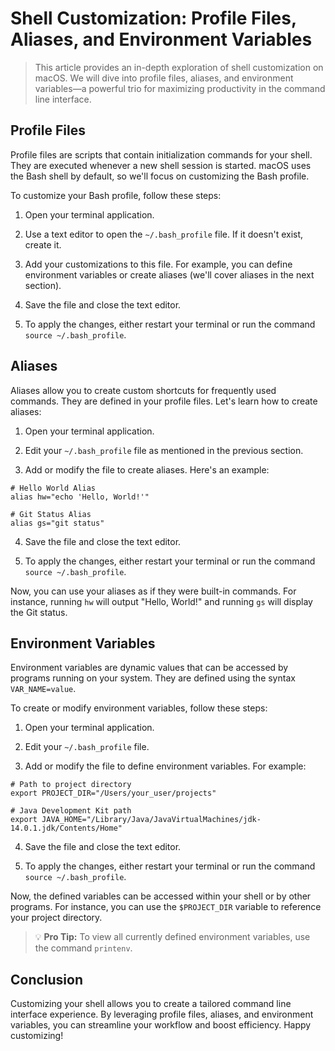 # Shell Customization: Profile Files, Aliases, and Environment Variables

> This article provides an in-depth exploration of shell customization on macOS. We will dive into profile files, aliases, and environment variables—a powerful trio for maximizing productivity in the command line interface.

## Profile Files

Profile files are scripts that contain initialization commands for your shell. They are executed whenever a new shell session is started. macOS uses the Bash shell by default, so we'll focus on customizing the Bash profile.

To customize your Bash profile, follow these steps:

1. Open your terminal application.

2. Use a text editor to open the `~/.bash_profile` file. If it doesn't exist, create it.

3. Add your customizations to this file. For example, you can define environment variables or create aliases (we'll cover aliases in the next section).

4. Save the file and close the text editor.

5. To apply the changes, either restart your terminal or run the command `source ~/.bash_profile`.

## Aliases

Aliases allow you to create custom shortcuts for frequently used commands. They are defined in your profile files. Let's learn how to create aliases:

1. Open your terminal application.

2. Edit your `~/.bash_profile` file as mentioned in the previous section.

3. Add or modify the file to create aliases. Here's an example:

```plaintext
# Hello World Alias
alias hw="echo 'Hello, World!'"

# Git Status Alias
alias gs="git status"
```

4. Save the file and close the text editor.

5. To apply the changes, either restart your terminal or run the command `source ~/.bash_profile`.

Now, you can use your aliases as if they were built-in commands. For instance, running `hw` will output "Hello, World!" and running `gs` will display the Git status.

## Environment Variables

Environment variables are dynamic values that can be accessed by programs running on your system. They are defined using the syntax `VAR_NAME=value`.

To create or modify environment variables, follow these steps:

1. Open your terminal application.

2. Edit your `~/.bash_profile` file.

3. Add or modify the file to define environment variables. For example:

```plaintext
# Path to project directory
export PROJECT_DIR="/Users/your_user/projects"

# Java Development Kit path
export JAVA_HOME="/Library/Java/JavaVirtualMachines/jdk-14.0.1.jdk/Contents/Home"
```

4. Save the file and close the text editor.

5. To apply the changes, either restart your terminal or run the command `source ~/.bash_profile`.

Now, the defined variables can be accessed within your shell or by other programs. For instance, you can use the `$PROJECT_DIR` variable to reference your project directory.

> 💡 **Pro Tip:** To view all currently defined environment variables, use the command `printenv`.

## Conclusion

Customizing your shell allows you to create a tailored command line interface experience. By leveraging profile files, aliases, and environment variables, you can streamline your workflow and boost efficiency. Happy customizing!